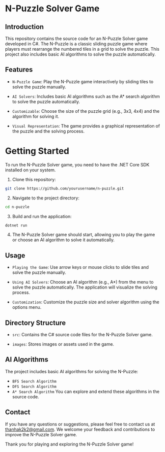 # N-Puzzle Solver Game

## Introduction
This repository contains the source code for an N-Puzzle Solver game developed in C#. The N-Puzzle is a classic sliding puzzle game where players must rearrange the numbered tiles in a grid to solve the puzzle. This project also includes basic AI algorithms to solve the puzzle automatically.

## Features
* `N-Puzzle Game`: Play the N-Puzzle game interactively by sliding tiles to solve the puzzle manually.

* `AI Solvers`: Includes basic AI algorithms such as the A* search algorithm to solve the puzzle automatically.

* `Customizable`: Choose the size of the puzzle grid (e.g., 3x3, 4x4) and the algorithm for solving it.

* `Visual Representation`: The game provides a graphical representation of the puzzle and the solving process.

# Getting Started
To run the N-Puzzle Solver game, you need to have the .NET Core SDK installed on your system.

1. Clone this repository:

``` bash
git clone https://github.com/yourusername/n-puzzle.git
```

2. Navigate to the project directory:

``` bash
cd n-puzzle
```

3. Build and run the application:

``` bash
dotnet run
``` 

4. The N-Puzzle Solver game should start, allowing you to play the game or choose an AI algorithm to solve it automatically.

## Usage

* `Playing the Game`: Use arrow keys or mouse clicks to slide tiles and solve the puzzle manually.

* `Using AI Solvers`: Choose an AI algorithm (e.g., A*) from the menu to solve the puzzle automatically. The application will visualize the solving process.

* `Customization`: Customize the puzzle size and solver algorithm using the options menu.

## Directory Structure

* `src`: Contains the C# source code files for the N-Puzzle Solver game.

* `images`: Stores images or assets used in the game.

## AI Algorithms
The project includes basic AI algorithms for solving the N-Puzzle:

* `BFS Search Algorithm`
* `DFS Search Algorithm`
* `A* Search Algorithm`
You can explore and extend these algorithms in the source code.

## Contact
If you have any questions or suggestions, please feel free to contact us at thanhak2k2@gmail.com. We welcome your feedback and contributions to improve the N-Puzzle Solver game.

Thank you for playing and exploring the N-Puzzle Solver game!
